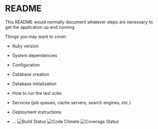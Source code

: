 # README

This README would normally document whatever steps are necessary to get the
application up and running.

Things you may want to cover:

* Ruby version

* System dependencies

* Configuration

* Database creation

* Database initialization

* How to run the test suite

* Services (job queues, cache servers, search engines, etc.)

* Deployment instructions

* ...
![Build Status](https://codeship.com/projects/e0c20e60-94c5-0135-bb8f-2651940696f3/status?branch=master)
![Code Climate](https://codeclimate.com/github/uncommonAP/booze_yourself.png)
![Coverage Status](https://coveralls.io/repos/github/uncommonAP/booze_yourself/badge.png)

